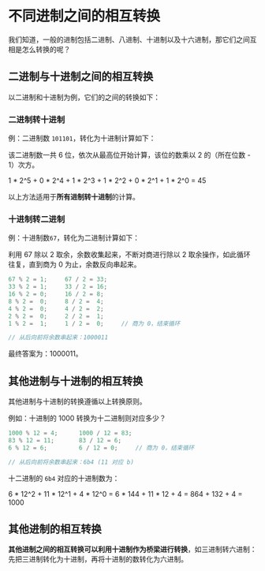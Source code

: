 # 不同进制之间的相互转换

我们知道，一般的进制包括二进制、八进制、十进制以及十六进制，那它们之间互相是怎么转换的呢？

## 二进制与十进制之间的相互转换

以二进制和十进制为例，它们的之间的转换如下：

### 二进制转十进制

例：二进制数 `101101`，转化为十进制计算如下：

该二进制数一共 6 位，依次从最高位开始计算，该位的数乘以 2 的（所在位数 - 1）次方。

1 * 2^5 + 0 * 2^4 + 1 * 2^3 + 1 * 2^2 + 0 * 2^1 + 1 * 2^0 = 45

以上方法适用于**所有进制转十进制**的计算。

### 十进制转二进制

例：十进制数`67`，转化为二进制计算如下：

利用 67 除以 2 取余，余数收集起来，不断对商进行除以 2 取余操作，如此循环往复，直到商为 0 为止，余数反向串起来。

```cpp
67 % 2 = 1;		67 / 2 = 33;
33 % 2 = 1;		33 / 2 = 16;
16 % 2 = 0;		16 / 2 = 8;
8 % 2 =  0;   	8 / 2 =  4;
4 % 2 =  0;   	4 / 2 =  2;
2 % 2 =  0;   	2 / 2 =  1;
1 % 2 =  1;   	1 / 2 =  0;		// 商为 0，结束循环

// 从后向前将余数串起来：1000011
```

最终答案为：1000011。

## 其他进制与十进制的相互转换

其他进制与十进制的转换遵循以上转换原则。

例如：十进制的 1000 转换为十二进制则对应多少？

```cpp
1000 % 12 = 4;		1000 / 12 = 83;
83 % 12 = 11;		83 / 12 = 6;
6 % 12 = 6;			6 / 12 = 0;		// 商为 0，结束循环

// 从后向前将余数串起来：6b4 (11 对应 b)
```

十二进制的 `6b4` 对应的十进制数为：

6 * 12^2 + 11 * 12^1 + 4 * 12^0 = 6 * 144 + 11 * 12 + 4 = 864 + 132 + 4 = 1000

## 其他进制的相互转换

**其他进制之间的相互转换可以利用十进制作为桥梁进行转换**，如三进制转六进制：先把三进制转化为十进制，再将十进制的数转化为六进制。